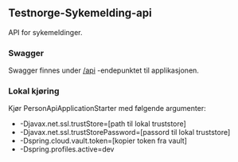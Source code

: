 ## Testnorge-Sykemelding-api
API for sykemeldinger.

### Swagger
Swagger finnes under [/api](https://testnorge-sykemelding-api.nais.preprod.local/api) -endepunktet til applikasjonen.

### Lokal kjøring
Kjør PersonApiApplicationStarter med følgende argumenter:
 - -Djavax.net.ssl.trustStore=[path til lokal truststore]
 - -Djavax.net.ssl.trustStorePassword=[passord til lokal truststore]
 - -Dspring.cloud.vault.token=[kopier token fra vault]
 - -Dspring.profiles.active=dev